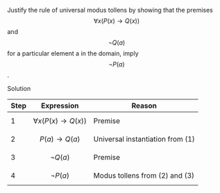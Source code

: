 Justify the rule of universal modus tollens by showing that the premises $$\forall x (P(x) \rightarrow Q(x))$$ and $$\neg Q(a)$$ for a particular element a in the domain, imply $$\neg P(a)$$.

Solution

|Step|Expression|Reason|
|--|--|--|
|1|$$\forall x (P(x) \rightarrow Q(x))$$|Premise|
|2|$$P(a) \rightarrow Q(a)$$|Universal instantiation from (1)|
|3|$$\neg Q(a)$$|Premise|
|4|$$\neg P(a)$$|Modus tollens from (2) and (3)|